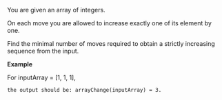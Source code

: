 You are given an array of integers. 

On each move you are allowed to increase exactly one of its element by one.

Find the minimal number of moves required to obtain a strictly increasing sequence from the input.

**Example**

For inputArray = [1, 1, 1], 

    the output should be: arrayChange(inputArray) = 3.
